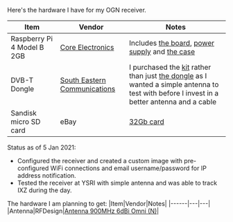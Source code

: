 Here's the hardware I have for my OGN receiver.

|Item|Vendor|Notes|
|------|---|---|
|Raspberry Pi 4 Model B 2GB|[Core Electronics](https://core-electronics.com.au/)|Includes [the board](https://core-electronics.com.au/raspberry-pi-4-model-b-2gb.html), [power supply](https://core-electronics.com.au/raspberry-pi-4-official-power-supply-usb-c-5v-15w-white.html) and [the case](https://core-electronics.com.au/raspberry-pi-4-case-red-white.html)|
|DVB-T Dongle| [South Eastern Communications](https://secomms.com.au/)|I purchased the [kit](https://secomms.com.au/product/rtl-sdr-r820t2-rtl2832u-software-defined-radio-dipole-antenna-kit/) rather than just [the dongle](https://secomms.com.au/product/rtl-sdr-blog-v3-r820t2-rtl2832u-1ppm-tcxo-sma-software-defined-radio-dongle-only-and-sma-to-bnc/) as I wanted a simple antenna to test with before I invest in a better antenna and a cable|
|Sandisk micro SD card| eBay|[32Gb card](https://www.ebay.com.au/itm/Micro-SD-Card-SanDisk-16GB-32GB-64GB-128GB-256GB-512GB-1TB-Ultra-Extreme-Memory/122092719819?ssPageName=STRK%3AMEBIDX%3AIT&var=421125052320&_trksid=p2057872.m2749.l2649) |

Status as of 5 Jan 2021: 
- Configured the receiver and created a custom image with pre-configured WiFi connections and email username/password for IP address notification.
- Tested the receiver at YSRI with simple antenna and was able to track IXZ during the day.

The hardware I am planning to get:
|Item|Vendor|Notes|
|------|---|---|
|Antenna|RFDesign|[Antenna 900MHz 6dBi Omni (N)](http://store.rfdesign.com.au/antenna-900mhz-6dbi-omni-n/)|
